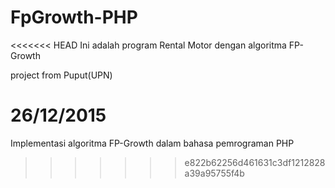 # FpGrowth-PHP
<<<<<<< HEAD
Ini adalah program Rental Motor dengan algoritma FP-Growth

project from Puput(UPN)

26/12/2015
=======
Implementasi algoritma FP-Growth dalam bahasa pemrograman PHP
>>>>>>> e822b62256d461631c3df1212828a39a95755f4b
